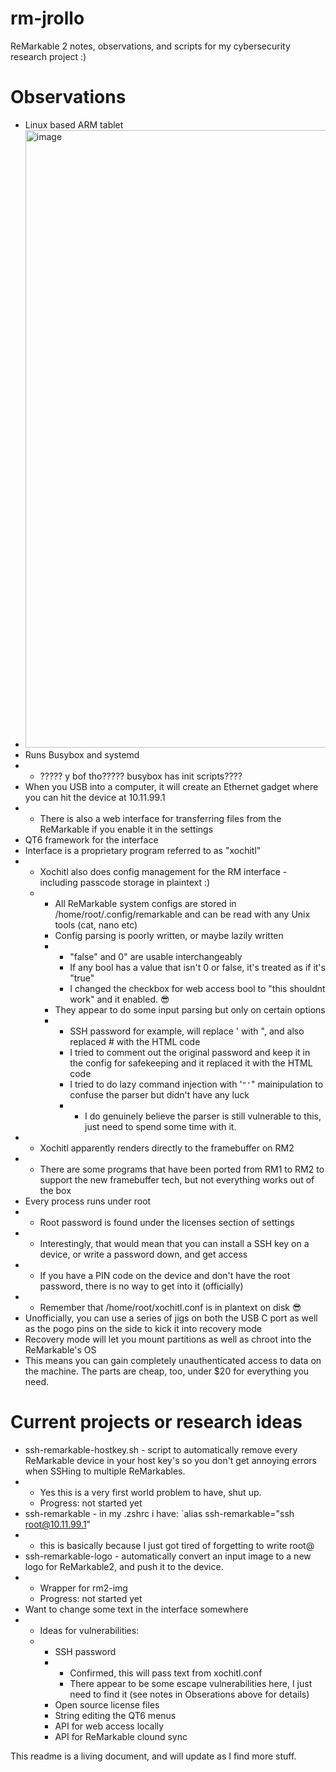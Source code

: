# rm-jrollo
ReMarkable 2 notes, observations, and scripts for my cybersecurity research project :) 

# Observations

- Linux based ARM tablet
- <img width="988" alt="image" src="https://github.com/user-attachments/assets/d75c649e-5d6f-44bb-8761-bd1886497738">
- Runs Busybox and systemd
- - ????? y bof tho????? busybox has init scripts????
- When you USB into a computer, it will create an Ethernet gadget where you can hit the device at 10.11.99.1
- - There is also a web interface for transferring files from the ReMarkable if you enable it in the settings
- QT6 framework for the interface
- Interface is a proprietary program referred to as "xochitl"
- - Xochitl also does config management for the RM interface - including passcode storage in plaintext :)
  - - All ReMarkable system configs are stored in /home/root/.config/remarkable and can be read with any Unix tools (cat, nano etc)
    - Config parsing is poorly written, or maybe lazily written
    - - "false" and 0" are usable interchangeably
      - If any bool has a value that isn't 0 or false, it's treated as if it's "true"
      - I changed the checkbox for web access bool to "this shouldnt work" and it enabled. 😎
    - They appear to do some input parsing but only on certain options
    - - SSH password for example, will replace ' with ", and also replaced # with the HTML code
      - I tried to comment out the original password and keep it in the config for safekeeping and it replaced it with the HTML code
      - I tried to do lazy command injection with '`"'`" mainipulation to confuse the parser but didn't have any luck
      - - I do genuinely believe the parser is still vulnerable to this, just need to spend some time with it.
- - Xochitl apparently renders directly to the framebuffer on RM2
- - There are some programs that have been ported from RM1 to RM2 to support the new framebuffer tech, but not everything works out of the box
- Every process runs under root
- - Root password is found under the licenses section of settings
- - Interestingly, that would mean that you can install a SSH key on a device, or write a password down, and get access
- - If you have a PIN code on the device and don't have the root password, there is no way to get into it (officially)
- - Remember that /home/root/xochitl.conf is in plantext on disk 😎 
- Unofficially, you can use a series of jigs on both the USB C port as well as the pogo pins on the side to kick it into recovery mode
- Recovery mode will let you mount partitions as well as chroot into the ReMarkable's OS
- This means you can gain completely unauthenticated access to data on the machine. The parts are cheap, too, under $20 for everything you need.

# Current projects or research ideas

- ssh-remarkable-hostkey.sh - script to automatically remove every ReMarkable device in your host key's so you don't get annoying errors when SSHing to multiple ReMarkables.
- - Yes this is a very first world problem to have, shut up.
  - Progress: not started yet
- ssh-remarkable - in my .zshrc i have: `alias ssh-remarkable="ssh root@10.11.99.1"
-   - this is basically because I just got tired of forgetting to write root@
- ssh-remarkable-logo - automatically convert an input image to a new logo for ReMarkable2, and push it to the device.
- - Wrapper for rm2-img
  - Progress: not started yet
- Want to change some text in the interface somewhere
- - Ideas for vulnerabilities:
  - - SSH password
    -   - Confirmed, this will pass text from xochitl.conf
        - There appear to be some escape vulnerabilities here, I just need to find it (see notes in Obserations above for details)
    - Open source license files
    - String editing the QT6 menus
    - API for web access locally
    - API for ReMarkable clound sync
   
This readme is a living document, and will update as I find more stuff.
